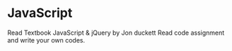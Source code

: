 # JavaScript
Read Textbook JavaScript & jQuery by Jon duckett
Read code assignment and write your own codes.
